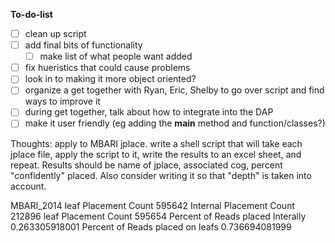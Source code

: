__To-do-list__
* [ ] clean up script
* [ ] add final bits of functionality
  * [ ] make list of what people want added   
* [ ] fix hueristics that could cause problems
* [ ] look in to making it more object oriented? 
* [ ] organize a get together with Ryan, Eric, Shelby to go over script and find ways to improve it 
* [ ] during get together, talk about how to integrate into the DAP
* [ ] make it user friendly (eg adding the __main__ method and function/classes?)

Thoughts: apply to MBARI jplace. write a shell script that will take each jplace file, apply the script to it, write the results to an excel sheet, and repeat. Results should be name of jplace, associated cog, percent "confidently" placed. Also consider writing it so that "depth" is taken into account. 

MBARI_2014
leaf Placement Count
595642
Internal Placement Count
212896
leaf Placement Count
595654
Percent of Reads placed Interally
0.263305918001
Percent of Reads placed on leafs
0.736694081999

